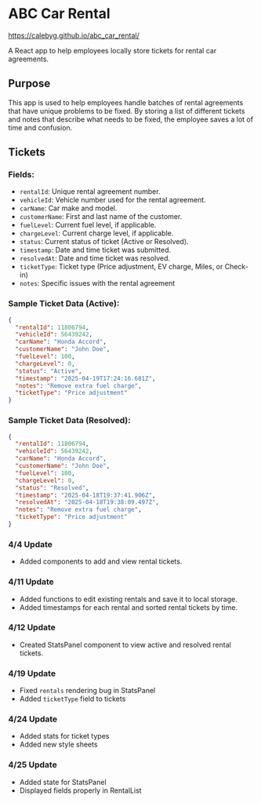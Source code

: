 # ABC Car Rental

https://calebyg.github.io/abc_car_rental/

A React app to help employees locally store tickets for rental car agreements.

## Purpose

This app is used to help employees handle batches of rental agreements that have unique problems to be fixed. By storing a list of different tickets and notes that describe what needs to be fixed, the employee saves a lot of time and confusion.

## Tickets

### Fields:

- `rentalId`: Unique rental agreement number.
- `vehicleId`: Vehicle number used for the rental agreement.
- `carName`: Car make and model.
- `customerName`: First and last name of the customer.
- `fuelLevel`: Current fuel level, if applicable.
- `chargeLevel`: Current charge level, if applicable.
- `status`: Current status of ticket (Active or Resolved).
- `timestamp`: Date and time ticket was submitted.
- `resolvedAt`: Date and time ticket was resolved.
- `ticketType`: Ticket type (Price adjustment, EV charge, Miles, or Check-in)
- `notes`: Specific issues with the rental agreement

### Sample Ticket Data (Active):

```json
{
  "rentalId": 11806794,
  "vehicleId": 56439242,
  "carName": "Honda Accord",
  "customerName": "John Doe",
  "fuelLevel": 100,
  "chargeLevel": 0,
  "status": "Active",
  "timestamp": "2025-04-19T17:24:16.681Z",
  "notes": "Remove extra fuel charge",
  "ticketType": "Price adjustment"
}
```

### Sample Ticket Data (Resolved):

```json
{
  "rentalId": 11806794,
  "vehicleId": 56439242,
  "carName": "Honda Accord",
  "customerName": "John Doe",
  "fuelLevel": 100,
  "chargeLevel": 0,
  "status": "Resolved",
  "timestamp": "2025-04-18T19:37:41.906Z",
  "resolvedAt": "2025-04-18T19:38:09.497Z",
  "notes": "Remove extra fuel charge",
  "ticketType": "Price adjustment"
}
```

### 4/4 Update

- Added components to add and view rental tickets.

### 4/11 Update

- Added functions to edit existing rentals and save it to local storage.
- Added timestamps for each rental and sorted rental tickets by time.

### 4/12 Update

- Created StatsPanel component to view active and resolved rental tickets.

### 4/19 Update

- Fixed `rentals` rendering bug in StatsPanel
- Added `ticketType` field to tickets

### 4/24 Update

- Added stats for ticket types
- Added new style sheets

### 4/25 Update

- Added state for StatsPanel
- Displayed fields properly in RentalList
